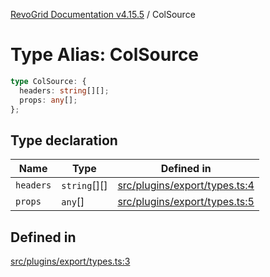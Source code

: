 [RevoGrid Documentation v4.15.5](README.md) / ColSource

# Type Alias: ColSource

```ts
type ColSource: {
  headers: string[][];
  props: any[];
};
```

## Type declaration

| Name | Type | Defined in |
| ------ | ------ | ------ |
| `headers` | `string`[][] | [src/plugins/export/types.ts:4](https://github.com/revolist/revogrid/blob/e4de5901d3a858ae9e9a420f27ffcd2a33073a79/src/plugins/export/types.ts#L4) |
| `props` | `any`[] | [src/plugins/export/types.ts:5](https://github.com/revolist/revogrid/blob/e4de5901d3a858ae9e9a420f27ffcd2a33073a79/src/plugins/export/types.ts#L5) |

## Defined in

[src/plugins/export/types.ts:3](https://github.com/revolist/revogrid/blob/e4de5901d3a858ae9e9a420f27ffcd2a33073a79/src/plugins/export/types.ts#L3)
